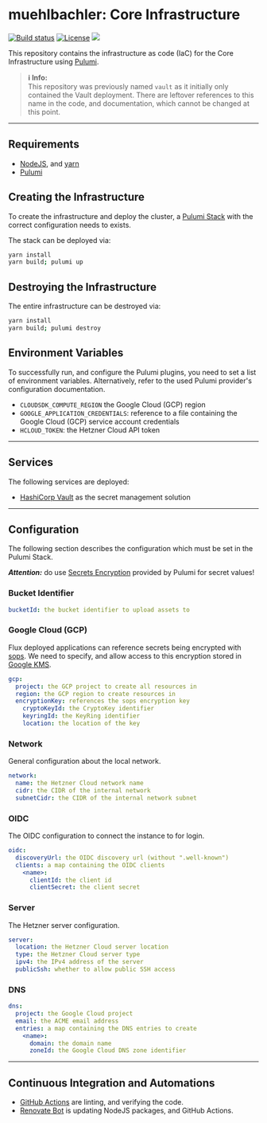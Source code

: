 # muehlbachler: Core Infrastructure

[![Build status](https://img.shields.io/github/actions/workflow/status/muhlba91/muehlbachler-core-infrastructure/pipeline.yml?style=for-the-badge)](https://github.com/muhlba91/muehlbachler-core-infrastructure/actions/workflows/pipeline.yml)
[![License](https://img.shields.io/github/license/muhlba91/muehlbachler-core-infrastructure?style=for-the-badge)](LICENSE.md)
[![](https://api.scorecard.dev/projects/github.com/muhlba91/muehlbachler-core-infrastructure/badge?style=for-the-badge)](https://scorecard.dev/viewer/?uri=github.com/muhlba91/muehlbachler-core-infrastructure)

This repository contains the infrastructure as code (IaC) for the Core Infrastructure using [Pulumi](http://pulumi.com).

> **ℹ️ Info:**  
> This repository was previously named `vault` as it initially only contained the Vault deployment.
> There are leftover references to this name in the code, and documentation, which cannot be changed at this point.

---

## Requirements

- [NodeJS](https://nodejs.org/en), and [yarn](https://yarnpkg.com)
- [Pulumi](https://www.pulumi.com/docs/install/)

## Creating the Infrastructure

To create the infrastructure and deploy the cluster, a [Pulumi Stack](https://www.pulumi.com/docs/concepts/stack/) with the correct configuration needs to exists.

The stack can be deployed via:

```bash
yarn install
yarn build; pulumi up
```

## Destroying the Infrastructure

The entire infrastructure can be destroyed via:

```bash
yarn install
yarn build; pulumi destroy
```

## Environment Variables

To successfully run, and configure the Pulumi plugins, you need to set a list of environment variables. Alternatively, refer to the used Pulumi provider's configuration documentation.

- `CLOUDSDK_COMPUTE_REGION` the Google Cloud (GCP) region
- `GOOGLE_APPLICATION_CREDENTIALS`: reference to a file containing the Google Cloud (GCP) service account credentials
- `HCLOUD_TOKEN`: the Hetzner Cloud API token

---

## Services

The following services are deployed:

- [HashiCorp Vault](https://www.vaultproject.io) as the secret management solution

---

## Configuration

The following section describes the configuration which must be set in the Pulumi Stack.

***Attention:*** do use [Secrets Encryption](https://www.pulumi.com/docs/concepts/secrets/#:~:text=Pulumi%20never%20sends%20authentication%20secrets,“secrets”%20for%20extra%20protection.) provided by Pulumi for secret values!

### Bucket Identifier

```yaml
bucketId: the bucket identifier to upload assets to
```

### Google Cloud (GCP)

Flux deployed applications can reference secrets being encrypted with [sops](https://github.com/mozilla/sops).
We need to specify, and allow access to this encryption stored in [Google KMS](https://cloud.google.com/security-key-management).

```yaml
gcp:
  project: the GCP project to create all resources in
  region: the GCP region to create resources in
  encryptionKey: references the sops encryption key
    cryptoKeyId: the CryptoKey identifier
    keyringId: the KeyRing identifier
    location: the location of the key
```

### Network

General configuration about the local network.

```yaml
network:
  name: the Hetzner Cloud network name
  cidr: the CIDR of the internal network
  subnetCidr: the CIDR of the internal network subnet
```

### OIDC

The OIDC configuration to connect the instance to for login.

```yaml
oidc:
  discoveryUrl: the OIDC discovery url (without ".well-known")
  clients: a map containing the OIDC clients
    <name>:
      clientId: the client id
      clientSecret: the client secret
```

### Server

The Hetzner server configuration.

```yaml
server:
  location: the Hetzner Cloud server location
  type: the Hetzner Cloud server type
  ipv4: the IPv4 address of the server
  publicSsh: whether to allow public SSH access
```

### DNS

```yaml
dns:
  project: the Google Cloud project
  email: the ACME email address
  entries: a map containing the DNS entries to create
    <name>:
      domain: the domain name
      zoneId: the Google Cloud DNS zone identifier
```

---

## Continuous Integration and Automations

- [GitHub Actions](https://docs.github.com/en/actions) are linting, and verifying the code.
- [Renovate Bot](https://github.com/renovatebot/renovate) is updating NodeJS packages, and GitHub Actions.
